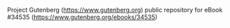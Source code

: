Project Gutenberg (https://www.gutenberg.org) public repository for eBook #34535 (https://www.gutenberg.org/ebooks/34535)
